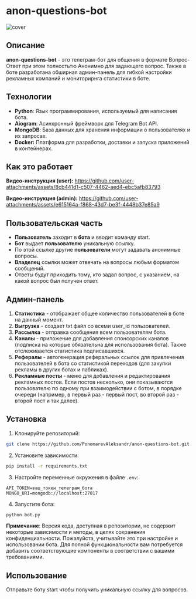 # anon-questions-bot
![cover](https://github.com/user-attachments/assets/e5a935ff-9933-45d1-bc8d-16491b521001)

## Описание
**anon-questions-bot** - это телеграм-бот для общения в формате Вопрос-Ответ при этом полностьтю Анонимно для задающего вопрос. Также в боте разработана обширная админ-панель для гибкой настройки рекламных компаний и мониторирнга статистики в боте.

## Технологии
- **Python**: Язык программирования, используемый для написания бота.
- **Aiogram**: Асинхронный фреймворк для Telegram Bot API.
- **MongoDB**: База данных для хранения информации о пользователях и их запросах.
- **Docker:** Платформа для разработки, доставки и запуска приложений в контейнерах.


## Как это работает

**Видео-инструкция (user):**
https://github.com/user-attachments/assets/8cb441d1-c507-4462-aed4-ebc5afb83793

**Видео-инструкция (admin):**
https://github.com/user-attachments/assets/e615164a-f868-43d7-be3f-4448b37e85a9

## Пользовательская часть

- **Пользователь** заходит в **бота** и вводит команду start.
- **Бот** выдает **пользователю** уникальную ссылку.
- По этой ссылке другие **пользователи** могут задавать анонимные вопросы.
- **Владелец** ссылки может отвечать на вопросы любым форматом сообщений.
- Ответы будут приходить тому, кто задал вопрос, с указанием, на какой вопрос был получен ответ.


## Админ-панель

1. **Статистика** - отображает общее количество пользователей в боте на данный момент.
2. **Выгрузка** - создает txt файл со всеми user_id пользователей.
3. **Рассылка** - отправка сообщения всем пользователям бота.
4. **Каналы** - приложение для добавления спонсорских каналов (подписка на которые обязательна для использования бота). Также отслеживается статистика подписавшихся.
5. **Рефералы** - автогенерация реферальных ссылок для привлечения пользователей в бота со статистикой переходов (для закупки рекламы в других ботах и пабликах).
6. **Рекламные посты** - меню для добавления и редактирования рекламных постов. Если постов несколько, они показываются пользователю по одному при взаимодействии с ботом, в порядке очереди (например, в первый раз - первый пост, во второй раз - второй пост и так далее).

## Установка

1. Клонируйте репозиторий:
```bash
git clone https://github.com/PonomarevAleksandr/anon-questions-bot.git
```

2. Установите зависимости:
```bash
pip install -r requirements.txt
```

3. Настройте переменные окружения в файле `.env`:
```
API_TOKEN=ваш_токен_телеграм_бота
MONGO_URI=mongodb://localhost:27017
```

4. Запустите бота:
```bash
python bot.py
```


**Примечание**: Версия кода, доступная в репозитории, не содержит некоторые зависимости и методы, в целях сохранения конфиденциальности. Пожалуйста, учитывайте это при настройке и использовании бота. Для полной функциональности вам потребуется добавить соответствующие компоненты в соответствии с вашими требованиями.


## Использование

Отправьте боту start чтобы получить уникальную ссылку для вопросов.




